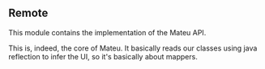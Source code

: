 ## Remote

This module contains the implementation of the Mateu API.

This is, indeed, the core of Mateu. It basically reads our classes using java reflection
to infer the UI, so it's basically about mappers.

